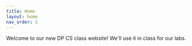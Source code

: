 ```yaml
---
title: Home
layout: home
nav_order: 1
---
```


Welcome to our new DP CS class website! We'll use it in class for our labs.

